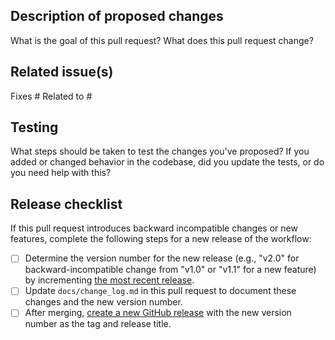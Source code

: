 ## Description of proposed changes

What is the goal of this pull request? What does this pull request change?

## Related issue(s)

<!-- Start typing the name of a related issue and GitHub will auto-suggest the issue number for you.  -->
Fixes #
Related to #

## Testing

What steps should be taken to test the changes you've proposed?
If you added or changed behavior in the codebase, did you update the tests, or do you need help with this?

## Release checklist

If this pull request introduces backward incompatible changes or new features, complete the following steps for a new release of the workflow:

 - [ ] Determine the version number for the new release (e.g., "v2.0" for backward-incompatible change from "v1.0" or "v1.1" for a new feature) by incrementing [the most recent release](https://github.com/nextstrain/ncov/releases).
 - [ ] Update `docs/change_log.md` in this pull request to document these changes and the new version number.
 - [ ] After merging, [create a new GitHub release](https://github.com/nextstrain/ncov/releases/new) with the new version number as the tag and release title.

<!-- 🙌 Thank you for contributing to Nextstrain! ✨ -->

